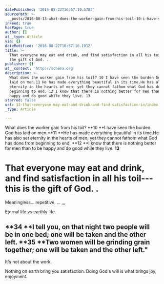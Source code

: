 ```yaml
---
datePublished: '2016-08-22T16:57:10.578Z'
sourcePath: >-
  _posts/2016-08-13-what-does-the-worker-gain-from-his-toil-10-i-have-seen-the.md
inFeed: true
hasPage: true
author: []
at__type: Article
via: {}
dateModified: '2016-08-22T16:57:10.101Z'
title: >-
  That everyone may eat and drink, and find satisfaction in all his toil—this is
  the gift of God. .
publisher: {}
at__context: 'http://schema.org'
description: >-
  What does the worker gain from his toil? 10 I have seen the burden God has
  laid on men.11 He has made everything beautiful in its time.He has also set
  eternity in the hearts of men; yet they cannot fathom what God has done from
  beginning to end. 12 I know that there is nothing better for men than to be
  happy and do good while they live. 13
starred: false
url: 13-that-everyone-may-eat-and-drink-and-find-satisfaction-in/index.html
_type: Article

---
```

What does the worker gain from his toil? **10 **I have seen the burden God has laid on men.**11 **He has made everything beautiful in its time.He has also set eternity in the hearts of men; yet they cannot fathom what God has done from beginning to end. **12 **I know that there is nothing better for men than to be happy and do good while they live. **13**

# That everyone may eat and drink, and find satisfaction in all his toil---this is the gift of God. .

Meaningless... repetitive. ... ,,,

Eternal life vs earthly life.

## **34 **I tell you, on that night two people will be in one bed; one will be taken and the other left. **35 **Two women will be grinding grain together; one will be taken and the other left."

It's not about the work.

Nothing on earth bring you satisfaction. Doing God's will is what brings joy, enjoyment.